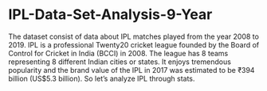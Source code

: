 # IPL-Data-Set-Analysis-9-Year

The dataset consist of data about IPL matches played from the year 2008 to 2019. IPL is a professional Twenty20 cricket league founded by the Board of Control for Cricket in India (BCCI) in 2008. The league has 8 teams representing 8 different Indian cities or states. It enjoys tremendous popularity and the brand value of the IPL in 2017 was estimated to be ₹394 billion (US$5.3 billion). So let’s analyze IPL through stats.



